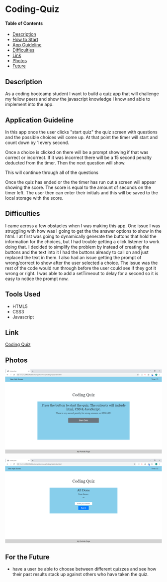 # Coding-Quiz

#### Table of Contents
- [Description](#Description)
- [How to Start](#How-to-Start)
- [App Guideline](#Application-Guideline)
- [Difficulties](#Difficulties)
- [Link](https://mrtrpak.github.io/Coding-Quiz/)
- [Photos](#Photos)
- [Future](#For-the-Future)

## Description

As a coding bootcamp student I want to build a quiz app that will challenge my fellow peers and show the javascript knowledge I know and able to implement into the app.

## Application Guideline

In this app once the user clicks "start quiz" the quiz screen with questions and the possible choices will come up. At that point the timer will start and count down by 1 every second. 

Once a choice is clicked on there will be a prompt showing if that was correct or incorrect. If it was incorrect there will be a 15 second penalty deducted from the timer. Then the next question will show.

This will continue through all of the questions

Once the quiz has ended or the the timer has run out a screen will appear showing the score. The score is equal to the amount of seconds on the timer left. The user then can enter their initials and this will be saved to the local storage with the score.

## Difficulties

I came across a few obstacles when I was making this app. One issue I was struggling with how was I going to get the the answer options to show in the html. I at first was going to dynamically generate the buttons that hold the information for the choices, but I had trouble getting a click listener to work doing that. I decided to simplify the problem by instead of creating the buttons and the text into it I had the buttons already to call on and just replaced the text in them. I also had an issue getting the prompt of wrong/correct to show after the user selected a choice. The issue was the rest of the code would run through before the user could see if they got it wrong or right. I was able to add a setTimeout to delay for a second so it is easy to notice the prompt now. 

## Tools Used

- HTML5
- CSS3
- Javascript

## Link

[Coding Quiz](https://mrtrpak.github.io/Coding-Quiz/)

## Photos

![website photo](/photos/homepage.png)

![score screen photo](/photos/scorescreen.png)

## For the Future

- have a user be able to choose between different quizzes and see how their past results stack up against others who have taken the quiz.

